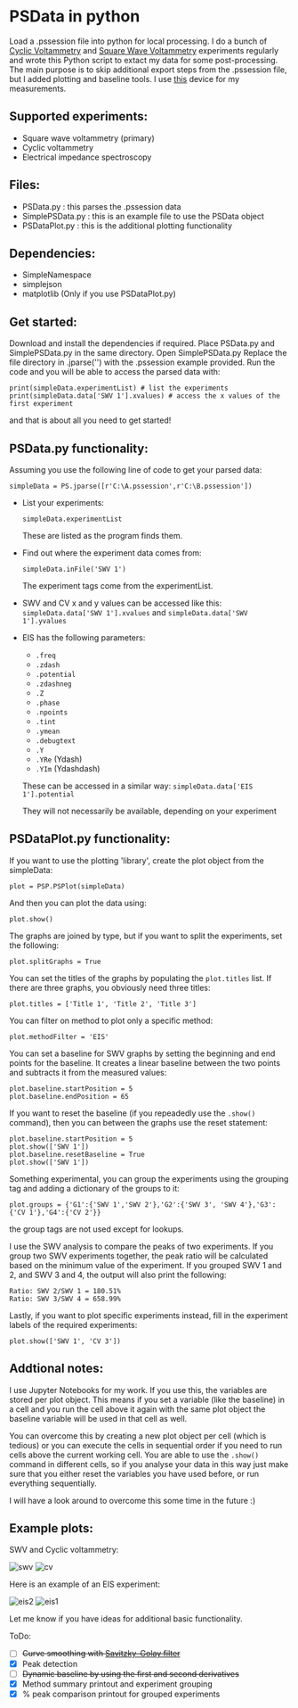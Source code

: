 # PSData in python
 Load a .pssession file into python for local processing.
 I do a bunch of [Cyclic Voltammetry](https://en.wikipedia.org/wiki/Cyclic_voltammetry) and [Square Wave Voltammetry](https://en.wikipedia.org/wiki/Squarewave_voltammetry) experiments regularly and wrote this Python script to extact my data for some post-processing. The main purpose is to skip additional export steps from the .pssession file, but I added plotting and baseline tools. I use [this](https://www.palmsens.com/product/palmsens4/) device for my measurements.
 
## Supported experiments:
 - Square wave voltammetry (primary)
 - Cyclic voltammetry
 - Electrical impedance spectroscopy
 
## Files:
 - PSData.py : this parses the .pssession data
 - SimplePSData.py : this is an example file to use the PSData object
 - PSDataPlot.py : this is the additional plotting functionality
 
## Dependencies:
  - SimpleNamespace
  - simplejson
  - matplotlib (Only if you use PSDataPlot.py)
 
## Get started: 
 Download and install the dependencies if required.
 Place PSData.py and SimplePSData.py in the same directory.
 Open SimplePSData.py
 Replace the file directory in .jparse('') with the .pssession example provided.
 Run the code and you will be able to access the parsed data with:
 ```
 print(simpleData.experimentList) # list the experiments
 print(simpleData.data['SWV 1'].xvalues) # access the x values of the first experiment
 ```
 
 and that is about all you need to get started!

## PSData.py functionality:

Assuming you use the following line of code to get your parsed data:

```
simpleData = PS.jparse([r'C:\A.pssession',r'C:\B.pssession'])
```

- List your experiments:
  ```
  simpleData.experimentList
  ```
  These are listed as the program finds them.
- Find out where the experiment data comes from:
  ```
  simpleData.inFile('SWV 1')
  ```
  The experiment tags come from the experimentList.
- SWV and CV x and y values can be accessed like this:
  ```simpleData.data['SWV 1'].xvalues``` and ```simpleData.data['SWV 1'].yvalues```
- EIS has the following parameters:
  - ```.freq```
  - ```.zdash```
  - ```.potential```
  - ```.zdashneg```
  - ```.Z```
  - ```.phase```
  - ```.npoints```
  - ```.tint```
  - ```.ymean```
  - ```.debugtext```
  - ```.Y```
  - ```.YRe``` (Ydash)
  - ```.YIm``` (Ydashdash)
  
  These can be accessed in a similar way: ```simpleData.data['EIS 1'].potential```
  
  They will not necessarily be available, depending on your experiment

## PSDataPlot.py functionality:

If you want to use the plotting 'library', create the plot object from the simpleData:

```
plot = PSP.PSPlot(simpleData)
```

And then you can plot the data using:

```
plot.show()
```

The graphs are joined by type, but if you want to split the experiments, set the following:

```
plot.splitGraphs = True
```

You can set the titles of the graphs by populating the ```plot.titles``` list. If there are three graphs, you obviously need three titles:

```
plot.titles = ['Title 1', 'Title 2', 'Title 3']
```

You can filter on method to plot only a specific method:

```
plot.methodFilter = 'EIS'
```

You can set a baseline for SWV graphs by setting the beginning and end points for the baseline. It creates a linear baseline between the two points and subtracts it from the measured values:

```
plot.baseline.startPosition = 5
plot.baseline.endPosition = 65
```

If you want to reset the baseline (if you repeadedly use the ```.show()``` command), then you can between the graphs use the reset statement:

```
plot.baseline.startPosition = 5
plot.show(['SWV 1'])
plot.baseline.resetBaseline = True
plot.show(['SWV 1'])
```

Something experimental, you can group the experiments using the grouping tag and adding a dictionary of the groups to it:

```
plot.groups = {'G1':{'SWV 1','SWV 2'},'G2':{'SWV 3', 'SWV 4'},'G3':{'CV 1'},'G4':{'CV 2'}}
```

the group tags are not used except for lookups.

I use the SWV analysis to compare the peaks of two experiments. If you group two SWV experiments together, the peak ratio will be calculated based on the minimum value of the experiment. If you grouped SWV 1 and 2, and SWV 3 and 4, the output will also print the following:

```
Ratio: SWV 2/SWV 1 = 180.51%
Ratio: SWV 3/SWV 4 = 658.99%
```

Lastly, if you want to plot specific experiments instead, fill in the experiment labels of the required experiments:

```
plot.show(['SWV 1', 'CV 3'])
```

## Addtional notes:
I use Jupyter Notebooks for my work. If you use this, the variables are stored per plot object. This means if you set a variable (like the baseline) in a cell and you run the cell above it again with the same plot object the baseline variable will be used in that cell as well.

You can overcome this by creating a new plot object per cell (which is tedious) or you can execute the cells in sequential order if you need to run cells above the current working cell. You are able to use the ```.show()``` command in different cells, so if you analyse your data in this way just make sure that you either reset the variables you have used before, or run everything sequentially.

I will have a look around to overcome this some time in the future :)

## Example plots:

SWV and Cyclic voltammetry:

![swv](https://user-images.githubusercontent.com/45431675/112733973-a6483000-8f4b-11eb-96b1-cfd73bab65f0.png)
![cv](https://user-images.githubusercontent.com/45431675/112733990-ba8c2d00-8f4b-11eb-9045-fff9c78b7b7f.png)

Here is an example of an EIS experiment:

![eis2](https://user-images.githubusercontent.com/45431675/112734013-d099ed80-8f4b-11eb-8336-2d50bc6fab54.png)
![eis1](https://user-images.githubusercontent.com/45431675/112734016-d42d7480-8f4b-11eb-9b0d-5f0ea4e63a59.png)

Let me know if you have ideas for additional basic functionality.

ToDo:
- [ ] ~~Curve smoothing with [Savitzky–Golay filter](https://en.wikipedia.org/wiki/Savitzky%E2%80%93Golay_filter)~~
- [x] Peak detection
- [ ] ~~Dynamic baseline by using the first and second derivatives~~
- [x] Method summary printout and experiment grouping
- [x] % peak comparison printout for grouped experiments
